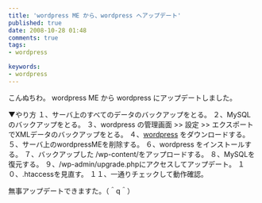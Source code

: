 ```yaml
---
title: 'wordpress ME から、wordpress へアップデート'
published: true
date: 2008-10-28 01:48
comments: true
tags:
- wordpress

keywords:
- wordpress
---
```

こんぬちわ。
wordpress ME から wordpress にアップデートしました。

▼やり方
１、サーバ上のすべてのデータのバックアップをとる。
２、MySQL のバックアップをとる。
３、wordpress の管理画面 >> 設定 >> エクスポート　でXMLデータのバックアップをとる。
４、[wordpress](http://ja.wordpress.org/ "wordpress") をダウンロードする。
５、サーバ上のwordpressMEを削除する。
６、wordpress をインストールする。
７、バックアップした /wp-content/をアップロードする。
８、MySQLを復元する。
９、/wp-admin/upgrade.phpにアクセスしてアップデート。
１０、.htaccessを見直す。
１１、一通りチェックして動作確認。

無事アップデートできますた。（＾q＾）